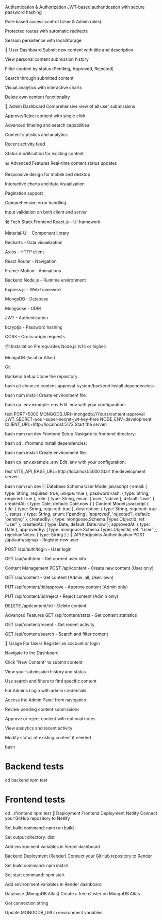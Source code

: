  Authentication & Authorization
JWT-based authentication with secure password hashing

Role-based access control (User & Admin roles)

Protected routes with automatic redirects

Session persistence with localStorage

👤 User Dashboard
Submit new content with title and description

View personal content submission history

Filter content by status (Pending, Approved, Rejected)

Search through submitted content

Visual analytics with interactive charts

Delete own content functionality

👑 Admin Dashboard
Comprehensive view of all user submissions

Approve/Reject content with single click

Advanced filtering and search capabilities

Content statistics and analytics

Recent activity feed

Status modification for existing content

📊 Advanced Features
Real-time content status updates

Responsive design for mobile and desktop

Interactive charts and data visualization

Pagination support

Comprehensive error handling

Input validation on both client and server

🛠️ Tech Stack
Frontend
React.js - UI framework

Material-UI - Component library

Recharts - Data visualization

Axios - HTTP client

React Router - Navigation

Framer Motion - Animations

Backend
Node.js - Runtime environment

Express.js - Web framework

MongoDB - Database

Mongoose - ODM

JWT - Authentication

bcryptjs - Password hashing

CORS - Cross-origin requests

📦 Installation
Prerequisites
Node.js (v14 or higher)

MongoDB (local or Atlas)

Git

Backend Setup
Clone the repository:

bash
git clone <repository-url>
cd content-approval-system/backend
Install dependencies:

bash
npm install
Create environment file:

bash
cp .env.example .env
Edit .env with your configuration:

text
PORT=5000
MONGODB_URI=mongodb://Yours/content-approval
JWT_SECRET=your-super-secret-jwt-key-here
NODE_ENV=development
CLIENT_URL=http://localhost:5173
Start the server:

bash
npm run dev
Frontend Setup
Navigate to frontend directory:

bash
cd ../frontend
Install dependencies:

bash
npm install
Create environment file:

bash
cp .env.example .env
Edit .env with your configuration:

text
VITE_API_BASE_URL=http://localhost:5000
Start the development server:

bash
npm run dev
🗄️ Database Schema
User Model
javascript
{
  email: { type: String, required: true, unique: true },
  passwordHash: { type: String, required: true },
  role: { type: String, enum: ['user', 'admin'], default: 'user' },
  createdAt: { type: Date, default: Date.now }
}
Content Model
javascript
{
  title: { type: String, required: true },
  description: { type: String, required: true },
  status: { 
    type: String, 
    enum: ['pending', 'approved', 'rejected'], 
    default: 'pending' 
  },
  createdBy: { type: mongoose.Schema.Types.ObjectId, ref: 'User' },
  createdAt: { type: Date, default: Date.now },
  approvedAt: { type: Date },
  approvedBy: { type: mongoose.Schema.Types.ObjectId, ref: 'User' },
  rejectionNotes: { type: String }
}
📡 API Endpoints
Authentication
POST /api/auth/signup - Register new user

POST /api/auth/login - User login

GET /api/auth/me - Get current user info

Content Management
POST /api/content - Create new content (User only)

GET /api/content - Get content (Admin: all, User: own)

PUT /api/content/:id/approve - Approve content (Admin only)

PUT /api/content/:id/reject - Reject content (Admin only)

DELETE /api/content/:id - Delete content

Advanced Features
GET /api/content/stats - Get content statistics

GET /api/content/recent - Get recent activity

GET /api/content/search - Search and filter content

🚀 Usage
For Users
Register an account or login

Navigate to the Dashboard

Click "New Content" to submit content

View your submission history and status

Use search and filters to find specific content

For Admins
Login with admin credentials

Access the Admin Panel from navigation

Review pending content submissions

Approve or reject content with optional notes

View analytics and recent activity

Modify status of existing content if needed


bash
# Backend tests
cd backend
npm test

# Frontend tests  
cd ../frontend
npm test
🚀 Deployment
Frontend Deployment Netlify
Connect your GitHub repository to Netlify

Set build command: npm run build

Set output directory: dist

Add environment variables in Vercel dashboard

Backend Deployment (Render)
Connect your GitHub repository to Render

Set build command: npm install

Set start command: npm start

Add environment variables in Render dashboard

Database (MongoDB Atlas)
Create a free cluster on MongoDB Atlas

Get connection string

Update MONGODB_URI in environment variables